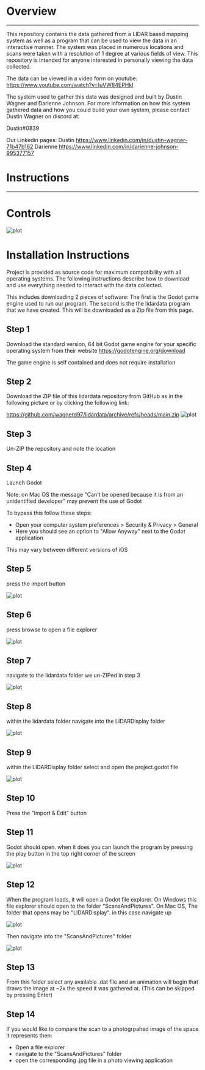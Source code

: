 # Overview
--------------------------------------------------------------------

This repository contains the data gathered from a LIDAR based mapping system
as well as a program that can be used to view the data in an interactive
manner.
The system was placed in numerous locations and scans were taken with a
resolution of 1 degree at various fields of view. This repository is intended
for anyone interested in personally viewing the data collected.

The data can be viewed in a video form on youtube:
https://www.youtube.com/watch?v=IuVW84EPHkI

The system used to gather this data was designed and built by Dustin Wagner
and Darienne Johnson. For more information on how this system gathered data 
and how you could build your own system, please contact Dustin Wagner on discord at:

Dustin#0839

Our Linkedin pages:
Dustin
    https://www.linkedin.com/in/dustin-wagner-71b47b162
Darienne
    https://www.linkedin.com/in/darienne-johnson-995377157


# Instructions
--------------------------------------------------------------------

# Controls

![plot](./metadata/keyboardLayout.png)


# Installation Instructions

Project is provided as source code for maximum compatibility
with all operating systems. The following instructions describe how to download
and use everything needed to interact with the data collected.

This includes downloading 2 pieces of software:
The first is the Godot game engine used to run our program.
The second is the the lidardata program that we have created. This will be 
downloaded as a Zip file from this page.

## Step 1

Download the standard version, 64 bit Godot game engine for your specific 
operating system from their website https://godotengine.org/download

The game engine is self contained and does not require installation

## Step 2

Download the ZIP file of this lidardata repository from GitHub as in the 
following picture or by clicking the following link:

https://github.com/wagnerd97/lidardata/archive/refs/heads/main.zip
![plot](./metadata/downloadZIP.png)

## Step 3

Un-ZIP the repository and note the location

## Step 4

Launch Godot

Note: on Mac OS the message "Can't be opened because it is from an
unidentified developer" may prevent the use of Godot

To bypass this follow these steps:
- Open your computer system preferences > Security & Privacy > General
- Here you should see an option to "Allow Anyway" next to the Godot application

This may vary between different versions of iOS

## Step 5

press the import button

![plot](./metadata/selectImport.png)

## Step 6

press browse to open a file explorer

![plot](./metadata/clickBrowse.png)

## Step 7

navigate to the lidardata folder we un-ZIPed in step 3

![plot](./metadata/lidardataFile.png)

## Step 8

within the lidardata folder navigate into the LIDARDisplay folder

![plot](./metadata/lidarDisplayFile.png)

## Step 9

within the LIDARDisplay folder select and open the project.godot file

![plot](./metadata/projectgodotfile.png)

## Step 10

Press the "Import & Edit" button

## Step 11

Godot should open. when it does you can launch the program by pressing
the play button in the top right corner of the screen

![plot](./metadata/godotPlayButton.png)

## Step 12

When the program loads, it will open a Godot file explorer. On Windows this file explorer
should open to the folder "ScansAndPictures". On Mac OS, The folder that opens may
be "LIDARDisplay". in this case navigate up

![plot](./metadata/navigateUp.png)

Then navigate into the "ScansAndPictures" folder

![plot](./metadata/selectScansAndPictures.png)

## Step 13

From this folder select any available .dat file and an animation will begin that draws the
image at ~2x the speed it was gathered at. (This can be skipped by pressing Enter)

## Step 14

If you would like to compare the scan to a photogrpahed image of the space it
represents then:

- Open a file explorer 
- navigate to the "ScansAndPictures" folder
- open the corresponding .jpg file in a photo viewing application